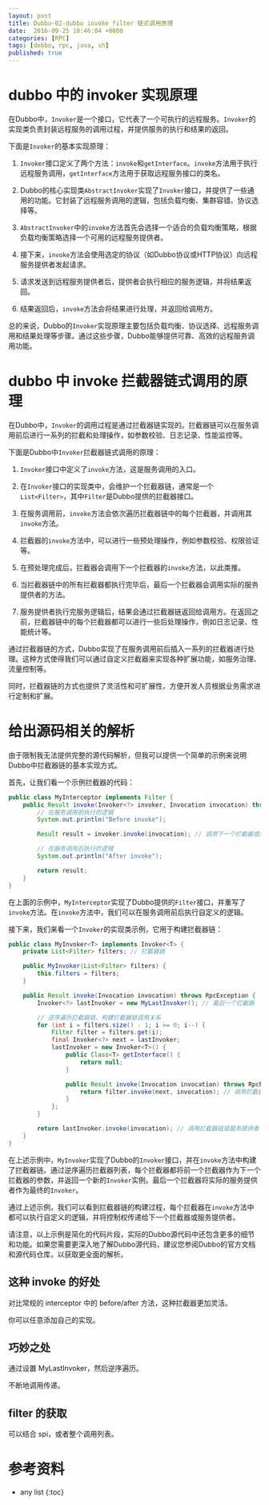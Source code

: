```yaml
---
layout: post
title: Dubbo-02-dubbo invoke filter 链式调用原理
date:  2016-09-25 18:46:04 +0800
categories: [RPC]
tags: [dobbo, rpc, java, sh]
published: true
---
```



# dubbo 中的 invoker 实现原理

在Dubbo中，`Invoker`是一个接口，它代表了一个可执行的远程服务。`Invoker`的实现类负责封装远程服务的调用过程，并提供服务的执行和结果的返回。

下面是`Invoker`的基本实现原理：

1. `Invoker`接口定义了两个方法：`invoke`和`getInterface`。`invoke`方法用于执行远程服务调用，`getInterface`方法用于获取远程服务接口的类名。

2. Dubbo的核心实现类`AbstractInvoker`实现了`Invoker`接口，并提供了一些通用的功能。它封装了远程服务调用的逻辑，包括负载均衡、集群容错、协议选择等。

3. `AbstractInvoker`中的`invoke`方法首先会选择一个适合的负载均衡策略，根据负载均衡策略选择一个可用的远程服务提供者。

4. 接下来，`invoke`方法会使用选定的协议（如Dubbo协议或HTTP协议）向远程服务提供者发起请求。

5. 请求发送到远程服务提供者后，提供者会执行相应的服务逻辑，并将结果返回。

6. 结果返回后，`invoke`方法会将结果进行处理，并返回给调用方。

总的来说，Dubbo的`Invoker`实现原理主要包括负载均衡、协议选择、远程服务调用和结果处理等步骤。通过这些步骤，Dubbo能够提供可靠、高效的远程服务调用功能。

# dubbo 中 invoke 拦截器链式调用的原理

在Dubbo中，`Invoker`的调用过程是通过拦截器链实现的。拦截器链可以在服务调用前后进行一系列的拦截和处理操作，如参数校验、日志记录、性能监控等。

下面是Dubbo中`Invoker`拦截器链式调用的原理：

1. `Invoker`接口中定义了`invoke`方法，这是服务调用的入口。

2. 在`Invoker`接口的实现类中，会维护一个拦截器链，通常是一个`List<Filter>`，其中`Filter`是Dubbo提供的拦截器接口。

3. 在服务调用前，`invoke`方法会依次遍历拦截器链中的每个拦截器，并调用其`invoke`方法。

4. 拦截器的`invoke`方法中，可以进行一些预处理操作，例如参数校验、权限验证等。

5. 在预处理完成后，拦截器会调用下一个拦截器的`invoke`方法，以此类推。

6. 当拦截器链中的所有拦截器都执行完毕后，最后一个拦截器会调用实际的服务提供者的方法。

7. 服务提供者执行完服务逻辑后，结果会通过拦截器链返回给调用方。在返回之前，拦截器链中的每个拦截器都可以进行一些后处理操作，例如日志记录、性能统计等。

通过拦截器链的方式，Dubbo实现了在服务调用前后插入一系列的拦截器进行处理。这种方式使得我们可以通过自定义拦截器来实现各种扩展功能，如服务治理、流量控制等。

同时，拦截器链的方式也提供了灵活性和可扩展性，方便开发人员根据业务需求进行定制和扩展。

# 给出源码相关的解析

由于限制我无法提供完整的源代码解析，但我可以提供一个简单的示例来说明Dubbo中拦截器链的基本实现方式。

首先，让我们看一个示例拦截器的代码：

```java
public class MyInterceptor implements Filter {
    public Result invoke(Invoker<?> invoker, Invocation invocation) throws RpcException {
        // 在服务调用前执行的逻辑
        System.out.println("Before invoke");

        Result result = invoker.invoke(invocation); // 调用下一个拦截器或服务提供者

        // 在服务调用后执行的逻辑
        System.out.println("After invoke");

        return result;
    }
}
```

在上面的示例中，`MyInterceptor`实现了Dubbo提供的`Filter`接口，并重写了`invoke`方法。在`invoke`方法中，我们可以在服务调用前后执行自定义的逻辑。

接下来，我们来看一个`Invoker`的实现类示例，它用于构建拦截器链：

```java
public class MyInvoker<T> implements Invoker<T> {
    private List<Filter> filters; // 拦截器链

    public MyInvoker(List<Filter> filters) {
        this.filters = filters;
    }

    public Result invoke(Invocation invocation) throws RpcException {
        Invoker<?> lastInvoker = new MyLastInvoker(); // 最后一个拦截器

        // 逆序遍历拦截器链，构建拦截器链调用关系
        for (int i = filters.size() - 1; i >= 0; i--) {
            Filter filter = filters.get(i);
            final Invoker<?> next = lastInvoker;
            lastInvoker = new Invoker<T>() {
                public Class<T> getInterface() {
                    return null;
                }

                public Result invoke(Invocation invocation) throws RpcException {
                    return filter.invoke(next, invocation); // 调用拦截器
                }
            };
        }

        return lastInvoker.invoke(invocation); // 调用拦截器链或服务提供者
    }
}
```

在上述示例中，`MyInvoker`实现了Dubbo的`Invoker`接口，并在`invoke`方法中构建了拦截器链。通过逆序遍历拦截器列表，每个拦截器都将前一个拦截器作为下一个拦截器的参数，并返回一个新的`Invoker`实例。最后一个拦截器将实际的服务提供者作为最终的`Invoker`。

通过上述示例，我们可以看到拦截器链的构建过程，每个拦截器在`invoke`方法中都可以执行自定义的逻辑，并将控制权传递给下一个拦截器或服务提供者。

请注意，以上示例是简化的代码片段，实际的Dubbo源代码中还包含更多的细节和功能。如果您需要更深入地了解Dubbo源代码，建议您参阅Dubbo的官方文档和源代码仓库，以获取更全面的解析。

## 这种 invoke 的好处

对比常规的 interceptor 中的 before/after 方法，这种拦截器更加灵活。

你可以任意添加自己的实现。

## 巧妙之处

通过设置 MyLastInvoker，然后逆序遍历。

不断地调用传递。

## filter 的获取

可以结合 spi，或者整个调用列表。

# 参考资料


* any list
{:toc}

